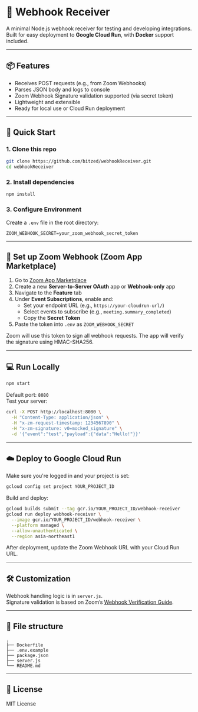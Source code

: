 # 📨 Webhook Receiver

A minimal Node.js webhook receiver for testing and developing integrations.  
Built for easy deployment to **Google Cloud Run**, with **Docker** support included.

---

## 📦 Features

- Receives POST requests (e.g., from Zoom Webhooks)
- Parses JSON body and logs to console
- Zoom Webhook Signature validation supported (via secret token)
- Lightweight and extensible
- Ready for local use or Cloud Run deployment

---

## 🚀 Quick Start

### 1. Clone this repo

```bash
git clone https://github.com/bitzed/webhookReceiver.git
cd webhookReceiver
```

### 2. Install dependencies

```bash
npm install
```

### 3. Configure Environment

Create a `.env` file in the root directory:

```env
ZOOM_WEBHOOK_SECRET=your_zoom_webhook_secret_token
```

---

## 🔧 Set up Zoom Webhook (Zoom App Marketplace)

1. Go to [Zoom App Marketplace](https://marketplace.zoom.us/)
2. Create a new **Server-to-Server OAuth** app or **Webhook-only** app
3. Navigate to the **Feature** tab
4. Under **Event Subscriptions**, enable and:
   - Set your endpoint URL (e.g., `https://your-cloudrun-url/`)
   - Select events to subscribe (e.g., `meeting.summary_completed`)
   - Copy the **Secret Token**
5. Paste the token into `.env` as `ZOOM_WEBHOOK_SECRET`

Zoom will use this token to sign all webhook requests. The app will verify the signature using HMAC-SHA256.

---

## 💻 Run Locally

```bash
npm start
```

Default port: `8080`  
Test your server:

```bash
curl -X POST http://localhost:8080 \
  -H "Content-Type: application/json" \
  -H "x-zm-request-timestamp: 1234567890" \
  -H "x-zm-signature: v0=mocked_signature" \
  -d '{"event":"test","payload":{"data":"Hello!"}}'
```

---

## ☁️ Deploy to Google Cloud Run

Make sure you're logged in and your project is set:

```bash
gcloud config set project YOUR_PROJECT_ID
```

Build and deploy:

```bash
gcloud builds submit --tag gcr.io/YOUR_PROJECT_ID/webhook-receiver
gcloud run deploy webhook-receiver \
  --image gcr.io/YOUR_PROJECT_ID/webhook-receiver \
  --platform managed \
  --allow-unauthenticated \
  --region asia-northeast1
```

After deployment, update the Zoom Webhook URL with your Cloud Run URL.

---

## 🛠 Customization

Webhook handling logic is in `server.js`.  
Signature validation is based on Zoom’s [Webhook Verification Guide](https://developers.zoom.us/docs/api/rest/webhook/#validate-webhook-events).

---

## 📁 File structure

```
.
├── Dockerfile
├── .env.example
├── package.json
├── server.js
└── README.md
```

---

## 📜 License

MIT License